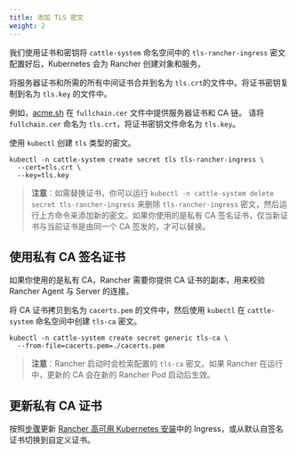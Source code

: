 ```yaml
---
title: 添加 TLS 密文
weight: 2
---
```


我们使用证书和密钥将 `cattle-system` 命名空间中的 `tls-rancher-ingress` 密文配置好后，Kubernetes 会为 Rancher 创建对象和服务。

将服务器证书和所需的所有中间证书合并到名为 `tls.crt`的文件中。将证书密钥复制到名为 `tls.key` 的文件中。

例如，[acme.sh](https://acme.sh) 在 `fullchain.cer` 文件中提供服务器证书和 CA 链。
请将 `fullchain.cer` 命名为 `tls.crt`，将证书密钥文件命名为 `tls.key`。

使用 `kubectl` 创建 `tls` 类型的密文。

```
kubectl -n cattle-system create secret tls tls-rancher-ingress \
  --cert=tls.crt \
  --key=tls.key
```

> **注意**：如需替换证书，你可以运行 `kubectl -n cattle-system delete secret tls-rancher-ingress` 来删除 `tls-rancher-ingress` 密文，然后运行上方命令来添加新的密文。如果你使用的是私有 CA 签名证书，仅当新证书与当前证书是由同一个 CA 签发的，才可以替换。

## 使用私有 CA 签名证书

如果你使用的是私有 CA，Rancher 需要你提供 CA 证书的副本，用来校验 Rancher Agent 与 Server 的连接。

将 CA 证书拷贝到名为 `cacerts.pem` 的文件中，然后使用 `kubectl` 在 `cattle-system` 命名空间中创建 `tls-ca` 密文。

```
kubectl -n cattle-system create secret generic tls-ca \
  --from-file=cacerts.pem=./cacerts.pem
```

> **注意**：Rancher 启动时会检索配置的 `tls-ca` 密文。如果 Rancher 在运行中，更新的 CA 会在新的 Rancher Pod 启动后生效。

## 更新私有 CA 证书

按照[步骤]({{<baseurl>}}/rancher/v2.6/en/installation/resources/update-ca-cert)更新 [Rancher 高可用 Kubernetes 安装]({{<baseurl>}}/rancher/v2.6/en/installation/install-rancher-on-k8s/)中的 Ingress，或从默认自签名证书切换到自定义证书。